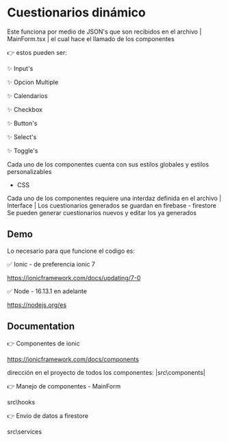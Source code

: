 # Cuestionarios dinámico

Este funciona por medio de JSON's que son recibidos
en el archivo | MainForm.tsx | el cual hace el llamado de los componentes

👉 estos pueden ser:

✨ Input's

✨ Opcion Multiple

✨ Calendarios

✨ Checkbox

✨ Button's

✨ Select's

✨ Toggle's

Cada uno de los componentes cuenta con sus estilos globales y estilos personalizables

- CSS

Cada uno de los componentes requiere una interdaz definida en el archivo | Interface |
Los cuestionarios generados se guardan en firebase - firestore
Se pueden generar cuestionarios nuevos y editar los ya generados

## Demo

Lo necesario para que funcione el codigo es:

✅ Ionic - de preferencia ionic 7

https://ionicframework.com/docs/updating/7-0

✅ Node - 16.13.1 en adelante

https://nodejs.org/es

## Documentation

👉 Componentes de ionic

https://ionicframework.com/docs/components

dirección en el proyecto de todos los componentes:
|src\components|

👉 Manejo de componentes - MainForm

src\hooks

👉 Envio de datos a firestore

src\services
